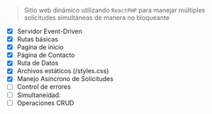 > Sitio web dinámico utilizando `ReactPHP`  para manejar múltiples solicitudes simultáneas de manera no bloqueante

- [x] Servidor Event-Driven
- [x] Rutas básicas
- [x] Pagina de inicio
- [x] Página de Contacto
- [x] Ruta de Datos
- [x] Archivos estáticos (/styles.css)
- [x] Manejo Asíncrono de Solicitudes
- [ ] Control de errores
- [ ] Simultaneidad:
- [ ] Operaciones CRUD
